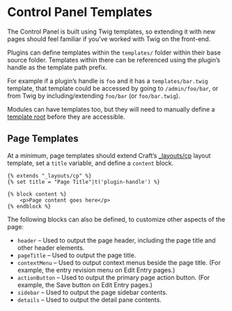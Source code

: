 # Control Panel Templates

The Control Panel is built using Twig templates, so extending it with new pages should feel familiar if you’ve worked with Twig on the front-end.

Plugins can define templates within the `templates/` folder within their base source folder. Templates within there can be referenced using the plugin’s handle as the template path prefix.

For example if a plugin’s handle is `foo` and it has a `templates/bar.twig` template, that template could be accessed by going to `/admin/foo/bar`, or from Twig by including/extending `foo/bar` (or `foo/bar.twig`).

Modules can have templates too, but they will need to manually define a [template root](template-roots.md) before they are accessible.

## Page Templates

At a minimum, page templates should extend Craft’s [_layouts/cp](https://github.com/craftcms/cms/blob/develop/src/templates/_layouts/cp.html) layout template, set a `title` variable, and define a `content` block.

```twig
{% extends "_layouts/cp" %}
{% set title = "Page Title"|t('plugin-handle') %}

{% block content %}
    <p>Page content goes here</p>
{% endblock %}
```

The following blocks can also be defined, to customize other aspects of the page:

- `header` – Used to output the page header, including the page title and other header elements.
- `pageTitle` – Used to output the page title.
- `contextMenu` – Used to output context menus beside the page title. (For example, the entry revision menu on Edit Entry pages.)
- `actionButton` – Used to output the primary page action button. (For example, the Save button on Edit Entry pages.)
- `sidebar` – Used to output the page sidebar contents.
- `details` – Used to output the detail pane contents.
